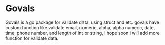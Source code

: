 # Govals
Govals is a go package for validate data, using struct and etc. govals have custom function like validate email, numeric, alpha, alpha numeric, date, time, phone number, and length of int or string, i hope soon i will add more function for validate data.
